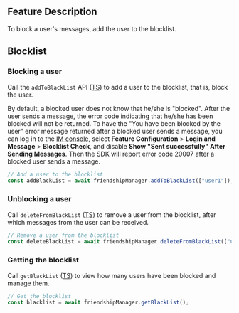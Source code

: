 ## Feature Description

To block a user's messages, add the user to the blocklist.

## Blocklist

### Blocking a user

Call the `addToBlackList` API ([TS](https://comm.qq.com/im/doc/RN/en/Api/V2TIMFriendshipManager/addToBlackList.html)) to add a user to the blocklist, that is, block the user.

By default, a blocked user does not know that he/she is "blocked". After the user sends a message, the error code indicating that he/she has been blocked will not be returned.
To have the "You have been blocked by the user" error message returned after a blocked user sends a message, you can log in to the [IM console](https://console.cloud.tencent.com/im), select **Feature Configuration** > **Login and Message** > **Blocklist Check**, and disable **Show "Sent successfully" After Sending Messages**. Then the SDK will report error code 20007 after a blocked user sends a message.

```javascript
// Add a user to the blocklist
const addBlackList = await friendshipManager.addToBlackList(["user1"]);
```

### Unblocking a user

Call `deleteFromBlackList` ([TS](https://comm.qq.com/im/doc/RN/en/Api/V2TIMFriendshipManager/deleteFromBlackList.html)) to remove a user from the blocklist, after which messages from the user can be received.

```javascript
// Remove a user from the blocklist
const deleteBlackList = await friendshipManager.deleteFromBlackList(["user1"]);
```

### Getting the blocklist

Call `getBlackList` ([TS](https://comm.qq.com/im/doc/RN/en/Api/V2TIMFriendshipManager/getBlackList.html)) to view how many users have been blocked and manage them.

```javascript
// Get the blocklist
const blacklist = await friendshipManager.getBlackList();
```


